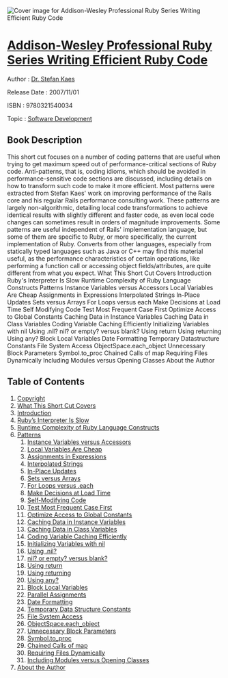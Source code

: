 ![Cover image for Addison-Wesley Professional Ruby Series Writing Efficient Ruby Code](https://imgdetail.ebookreading.net/cover/cover/software_development/EB9780321540034.jpg)

[Addison-Wesley Professional Ruby Series Writing Efficient Ruby Code](https://ebookreading.net/view/book/Addison-Wesley+Professional+Ruby+Series+Writing+Efficient+Ruby+Code-EB9780321540034_1.html "Addison-Wesley Professional Ruby Series Writing Efficient Ruby Code")
====================================================================================================================

Author : [Dr. Stefan Kaes](https://ebookreading.net/search/author/Dr.+Stefan+Kaes)

Release Date : 2007/11/01

ISBN : 9780321540034

Topic : [Software Development](https://ebookreading.net/search/category/software-development)

Book Description
-----------------

This short cut focuses on a number of coding patterns that are useful when trying to get maximum speed out of performance-critical sections of Ruby code. Anti-patterns, that is, coding idioms, which should be avoided in performance-sensitive code sections are discussed, including details on how to transform such code to make it more efficient. Most patterns were extracted from Stefan Kaes' work on improving performance of the Rails core and his regular Rails performance consulting work. These patterns are largely non-algorithmic, detailing local code transformations to achieve identical results with slightly different and faster code, as even local code changes can sometimes result in orders of magnitude improvements. Some patterns are useful independent of Rails' implementation language, but some of them are specific to Ruby, or more specifically, the current implementation of Ruby. Converts from other languages, especially from statically typed languages such as Java or C++ may find this material useful, as the performance characteristics of certain operations, like performing a function call or accessing object fields/attributes, are quite different from what you expect.
What This Short Cut Covers
Introduction
Ruby's Interpreter Is Slow
Runtime Complexity of Ruby Language Constructs
Patterns
 Instance Variables versus Accessors Local Variables Are Cheap Assignments in Expressions Interpolated Strings In-Place Updates Sets versus Arrays For Loops versus each Make Decisions at Load Time Self Modifying Code Test Most Frequent Case First Optimize Access to Global Constants Caching Data in Instance Variables Caching Data in Class Variables Coding Variable Caching Efficiently Initializing Variables with nil Using .nil? nil? or empty? versus blank? Using return Using returning Using any? Block Local Variables Date Formatting Temporary Datastructure Constants File System Access ObjectSpace.each_object Unnecessary Block Parameters Symbol.to_proc Chained Calls of map Requiring Files Dynamically Including Modules versus Opening Classes 
About the Author
              
Table of Contents
-----------------

1. [Copyright](https://ebookreading.net/view/book/Addison-Wesley+Professional+Ruby+Series+Writing+Efficient+Ruby+Code-EB9780321540034_1.html)
1. [What This Short Cut Covers](https://ebookreading.net/view/book/Addison-Wesley+Professional+Ruby+Series+Writing+Efficient+Ruby+Code-EB9780321540034_2.html)
1. [Introduction](https://ebookreading.net/view/book/Addison-Wesley+Professional+Ruby+Series+Writing+Efficient+Ruby+Code-EB9780321540034_3.html)
1. [Ruby’s Interpreter Is Slow](https://ebookreading.net/view/book/Addison-Wesley+Professional+Ruby+Series+Writing+Efficient+Ruby+Code-EB9780321540034_4.html)
1. [Runtime Complexity of Ruby Language Constructs](https://ebookreading.net/view/book/Addison-Wesley+Professional+Ruby+Series+Writing+Efficient+Ruby+Code-EB9780321540034_5.html)
1. [Patterns](https://ebookreading.net/view/book/Addison-Wesley+Professional+Ruby+Series+Writing+Efficient+Ruby+Code-EB9780321540034_6.html)
    1. [Instance Variables versus Accessors](https://ebookreading.net/view/book/Addison-Wesley+Professional+Ruby+Series+Writing+Efficient+Ruby+Code-EB9780321540034_6.html#ch04lev1sec1)
    1. [Local Variables Are Cheap](https://ebookreading.net/view/book/Addison-Wesley+Professional+Ruby+Series+Writing+Efficient+Ruby+Code-EB9780321540034_6.html#ch04lev1sec2)
    1. [Assignments in Expressions](https://ebookreading.net/view/book/Addison-Wesley+Professional+Ruby+Series+Writing+Efficient+Ruby+Code-EB9780321540034_6.html#ch04lev1sec3)
    1. [Interpolated Strings](https://ebookreading.net/view/book/Addison-Wesley+Professional+Ruby+Series+Writing+Efficient+Ruby+Code-EB9780321540034_6.html#ch04lev1sec4)
    1. [In-Place Updates](https://ebookreading.net/view/book/Addison-Wesley+Professional+Ruby+Series+Writing+Efficient+Ruby+Code-EB9780321540034_6.html#ch04lev1sec5)
    1. [Sets versus Arrays](https://ebookreading.net/view/book/Addison-Wesley+Professional+Ruby+Series+Writing+Efficient+Ruby+Code-EB9780321540034_6.html#ch04lev1sec6)
    1. [For Loops versus .each](https://ebookreading.net/view/book/Addison-Wesley+Professional+Ruby+Series+Writing+Efficient+Ruby+Code-EB9780321540034_6.html#ch04lev1sec7)
    1. [Make Decisions at Load Time](https://ebookreading.net/view/book/Addison-Wesley+Professional+Ruby+Series+Writing+Efficient+Ruby+Code-EB9780321540034_6.html#ch04lev1sec8)
    1. [Self-Modifying Code](https://ebookreading.net/view/book/Addison-Wesley+Professional+Ruby+Series+Writing+Efficient+Ruby+Code-EB9780321540034_6.html#ch04lev1sec9)
    1. [Test Most Frequent Case First](https://ebookreading.net/view/book/Addison-Wesley+Professional+Ruby+Series+Writing+Efficient+Ruby+Code-EB9780321540034_6.html#ch04lev1sec10)
    1. [Optimize Access to Global Constants](https://ebookreading.net/view/book/Addison-Wesley+Professional+Ruby+Series+Writing+Efficient+Ruby+Code-EB9780321540034_6.html#ch04lev1sec11)
    1. [Caching Data in Instance Variables](https://ebookreading.net/view/book/Addison-Wesley+Professional+Ruby+Series+Writing+Efficient+Ruby+Code-EB9780321540034_6.html#ch04lev1sec12)
    1. [Caching Data in Class Variables](https://ebookreading.net/view/book/Addison-Wesley+Professional+Ruby+Series+Writing+Efficient+Ruby+Code-EB9780321540034_6.html#ch04lev1sec13)
    1. [Coding Variable Caching Efficiently](https://ebookreading.net/view/book/Addison-Wesley+Professional+Ruby+Series+Writing+Efficient+Ruby+Code-EB9780321540034_6.html#ch04lev1sec14)
    1. [Initializing Variables with nil](https://ebookreading.net/view/book/Addison-Wesley+Professional+Ruby+Series+Writing+Efficient+Ruby+Code-EB9780321540034_6.html#ch04lev1sec15)
    1. [Using .nil?](https://ebookreading.net/view/book/Addison-Wesley+Professional+Ruby+Series+Writing+Efficient+Ruby+Code-EB9780321540034_6.html#ch04lev1sec16)
    1. [nil? or empty? versus blank?](https://ebookreading.net/view/book/Addison-Wesley+Professional+Ruby+Series+Writing+Efficient+Ruby+Code-EB9780321540034_6.html#ch04lev1sec17)
    1. [Using return](https://ebookreading.net/view/book/Addison-Wesley+Professional+Ruby+Series+Writing+Efficient+Ruby+Code-EB9780321540034_6.html#ch04lev1sec18)
    1. [Using returning](https://ebookreading.net/view/book/Addison-Wesley+Professional+Ruby+Series+Writing+Efficient+Ruby+Code-EB9780321540034_6.html#ch04lev1sec19)
    1. [Using any?](https://ebookreading.net/view/book/Addison-Wesley+Professional+Ruby+Series+Writing+Efficient+Ruby+Code-EB9780321540034_6.html#ch04lev1sec20)
    1. [Block Local Variables](https://ebookreading.net/view/book/Addison-Wesley+Professional+Ruby+Series+Writing+Efficient+Ruby+Code-EB9780321540034_6.html#ch04lev1sec21)
    1. [Parallel Assignments](https://ebookreading.net/view/book/Addison-Wesley+Professional+Ruby+Series+Writing+Efficient+Ruby+Code-EB9780321540034_6.html#ch04lev1sec22)
    1. [Date Formatting](https://ebookreading.net/view/book/Addison-Wesley+Professional+Ruby+Series+Writing+Efficient+Ruby+Code-EB9780321540034_6.html#ch04lev1sec23)
    1. [Temporary Data Structure Constants](https://ebookreading.net/view/book/Addison-Wesley+Professional+Ruby+Series+Writing+Efficient+Ruby+Code-EB9780321540034_6.html#ch04lev1sec24)
    1. [File System Access](https://ebookreading.net/view/book/Addison-Wesley+Professional+Ruby+Series+Writing+Efficient+Ruby+Code-EB9780321540034_6.html#ch04lev1sec25)
    1. [ObjectSpace.each_object](https://ebookreading.net/view/book/Addison-Wesley+Professional+Ruby+Series+Writing+Efficient+Ruby+Code-EB9780321540034_6.html#ch04lev1sec26)
    1. [Unnecessary Block Parameters](https://ebookreading.net/view/book/Addison-Wesley+Professional+Ruby+Series+Writing+Efficient+Ruby+Code-EB9780321540034_6.html#ch04lev1sec27)
    1. [Symbol.to_proc](https://ebookreading.net/view/book/Addison-Wesley+Professional+Ruby+Series+Writing+Efficient+Ruby+Code-EB9780321540034_6.html#ch04lev1sec28)
    1. [Chained Calls of map](https://ebookreading.net/view/book/Addison-Wesley+Professional+Ruby+Series+Writing+Efficient+Ruby+Code-EB9780321540034_6.html#ch04lev1sec29)
    1. [Requiring Files Dynamically](https://ebookreading.net/view/book/Addison-Wesley+Professional+Ruby+Series+Writing+Efficient+Ruby+Code-EB9780321540034_6.html#ch04lev1sec30)
    1. [Including Modules versus Opening Classes](https://ebookreading.net/view/book/Addison-Wesley+Professional+Ruby+Series+Writing+Efficient+Ruby+Code-EB9780321540034_6.html#ch04lev1sec31)
1. [About the Author](https://ebookreading.net/view/book/Addison-Wesley+Professional+Ruby+Series+Writing+Efficient+Ruby+Code-EB9780321540034_7.html)
